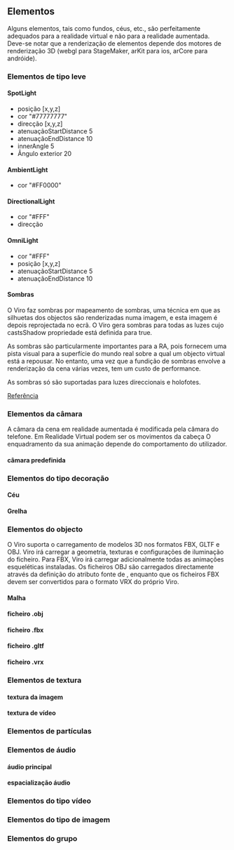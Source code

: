 ## Elementos
Alguns elementos, tais como fundos, céus, etc., são perfeitamente adequados para a realidade virtual e não para a realidade aumentada.
Deve-se notar que a renderização de elementos depende dos motores de renderização 3D (webgl para StageMaker, arKit para ios, arCore para andróide).


### Elementos de tipo leve
#### SpotLight

* posição [x,y,z]
* cor "#77777777"
* direcção [x,y,z]
* atenuaçãoStartDistance 5
* atenuaçãoEndDistance 10
* innerAngle 5
* Ângulo exterior 20

#### AmbientLight
* cor "#FF0000"

#### DirectionalLight
* cor "#FFF"
* direcção

#### OmniLight
* cor "#FFF"
* posição [x,y,z]
* atenuaçãoStartDistance 5
* atenuaçãoEndDistance 10

#### Sombras
O Viro faz sombras por mapeamento de sombras, uma técnica em que as silhuetas dos objectos são renderizadas numa imagem, e esta imagem é depois reprojectada no ecrã. O Viro gera sombras para todas as luzes cujo castsShadow propriedade está definida para true.

As sombras são particularmente importantes para a RA, pois fornecem uma pista visual para a superfície do mundo real sobre a qual um objecto virtual está a repousar. No entanto, uma vez que a fundição de sombras envolve a renderização da cena várias vezes, tem um custo de performance.

As sombras só são suportadas para luzes direccionais e holofotes.

[Referência](https://docs.viromedia.com/docs/3d-scene-lighting#shadows)

### Elementos da câmara
A câmara da cena em realidade aumentada é modificada pela câmara do telefone.
Em Realidade Virtual podem ser os movimentos da cabeça
O enquadramento da sua animação depende do comportamento do utilizador.

#### câmara predefinida

### Elementos do tipo decoração
#### Céu

#### Grelha


### Elementos do objecto
O Viro suporta o carregamento de modelos 3D nos formatos FBX, GLTF e OBJ. Viro irá carregar a geometria, texturas e configurações de iluminação do ficheiro. Para FBX, Viro irá carregar adicionalmente todas as animações esqueléticas instaladas. Os ficheiros OBJ são carregados directamente através da definição do atributo fonte de <Viro3DObject>, enquanto que os ficheiros FBX devem ser convertidos para o formato VRX do próprio Viro.

#### Malha

#### ficheiro .obj

#### ficheiro .fbx

#### ficheiro .gltf

#### ficheiro .vrx

### Elementos de textura
#### textura da imagem

#### textura de vídeo

### Elementos de partículas

### Elementos de áudio
#### áudio principal
#### espacialização áudio

### Elementos do tipo vídeo

### Elementos do tipo de imagem

### Elementos do grupo
